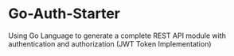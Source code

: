 # Go-Auth-Starter
Using Go Language to generate a complete REST API module with authentication and authorization (JWT Token Implementation)
